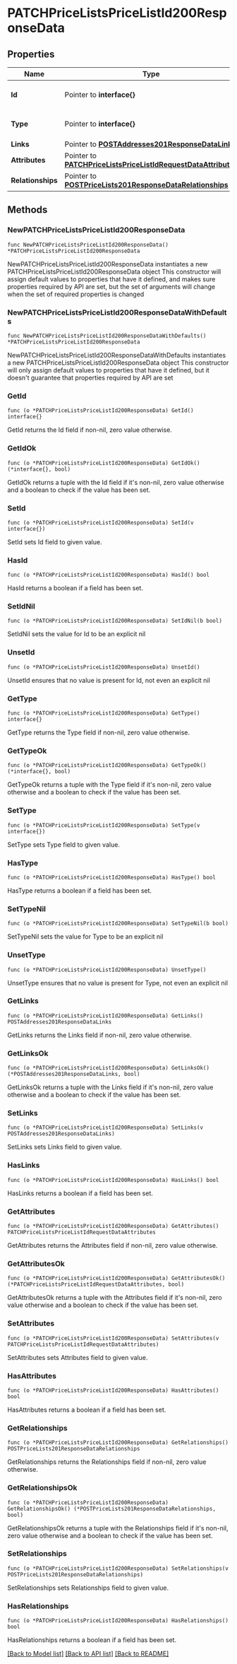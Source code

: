 # PATCHPriceListsPriceListId200ResponseData

## Properties

Name | Type | Description | Notes
------------ | ------------- | ------------- | -------------
**Id** | Pointer to **interface{}** | The resource&#39;s id | [optional] 
**Type** | Pointer to **interface{}** | The resource&#39;s type | [optional] 
**Links** | Pointer to [**POSTAddresses201ResponseDataLinks**](POSTAddresses201ResponseDataLinks.md) |  | [optional] 
**Attributes** | Pointer to [**PATCHPriceListsPriceListIdRequestDataAttributes**](PATCHPriceListsPriceListIdRequestDataAttributes.md) |  | [optional] 
**Relationships** | Pointer to [**POSTPriceLists201ResponseDataRelationships**](POSTPriceLists201ResponseDataRelationships.md) |  | [optional] 

## Methods

### NewPATCHPriceListsPriceListId200ResponseData

`func NewPATCHPriceListsPriceListId200ResponseData() *PATCHPriceListsPriceListId200ResponseData`

NewPATCHPriceListsPriceListId200ResponseData instantiates a new PATCHPriceListsPriceListId200ResponseData object
This constructor will assign default values to properties that have it defined,
and makes sure properties required by API are set, but the set of arguments
will change when the set of required properties is changed

### NewPATCHPriceListsPriceListId200ResponseDataWithDefaults

`func NewPATCHPriceListsPriceListId200ResponseDataWithDefaults() *PATCHPriceListsPriceListId200ResponseData`

NewPATCHPriceListsPriceListId200ResponseDataWithDefaults instantiates a new PATCHPriceListsPriceListId200ResponseData object
This constructor will only assign default values to properties that have it defined,
but it doesn't guarantee that properties required by API are set

### GetId

`func (o *PATCHPriceListsPriceListId200ResponseData) GetId() interface{}`

GetId returns the Id field if non-nil, zero value otherwise.

### GetIdOk

`func (o *PATCHPriceListsPriceListId200ResponseData) GetIdOk() (*interface{}, bool)`

GetIdOk returns a tuple with the Id field if it's non-nil, zero value otherwise
and a boolean to check if the value has been set.

### SetId

`func (o *PATCHPriceListsPriceListId200ResponseData) SetId(v interface{})`

SetId sets Id field to given value.

### HasId

`func (o *PATCHPriceListsPriceListId200ResponseData) HasId() bool`

HasId returns a boolean if a field has been set.

### SetIdNil

`func (o *PATCHPriceListsPriceListId200ResponseData) SetIdNil(b bool)`

 SetIdNil sets the value for Id to be an explicit nil

### UnsetId
`func (o *PATCHPriceListsPriceListId200ResponseData) UnsetId()`

UnsetId ensures that no value is present for Id, not even an explicit nil
### GetType

`func (o *PATCHPriceListsPriceListId200ResponseData) GetType() interface{}`

GetType returns the Type field if non-nil, zero value otherwise.

### GetTypeOk

`func (o *PATCHPriceListsPriceListId200ResponseData) GetTypeOk() (*interface{}, bool)`

GetTypeOk returns a tuple with the Type field if it's non-nil, zero value otherwise
and a boolean to check if the value has been set.

### SetType

`func (o *PATCHPriceListsPriceListId200ResponseData) SetType(v interface{})`

SetType sets Type field to given value.

### HasType

`func (o *PATCHPriceListsPriceListId200ResponseData) HasType() bool`

HasType returns a boolean if a field has been set.

### SetTypeNil

`func (o *PATCHPriceListsPriceListId200ResponseData) SetTypeNil(b bool)`

 SetTypeNil sets the value for Type to be an explicit nil

### UnsetType
`func (o *PATCHPriceListsPriceListId200ResponseData) UnsetType()`

UnsetType ensures that no value is present for Type, not even an explicit nil
### GetLinks

`func (o *PATCHPriceListsPriceListId200ResponseData) GetLinks() POSTAddresses201ResponseDataLinks`

GetLinks returns the Links field if non-nil, zero value otherwise.

### GetLinksOk

`func (o *PATCHPriceListsPriceListId200ResponseData) GetLinksOk() (*POSTAddresses201ResponseDataLinks, bool)`

GetLinksOk returns a tuple with the Links field if it's non-nil, zero value otherwise
and a boolean to check if the value has been set.

### SetLinks

`func (o *PATCHPriceListsPriceListId200ResponseData) SetLinks(v POSTAddresses201ResponseDataLinks)`

SetLinks sets Links field to given value.

### HasLinks

`func (o *PATCHPriceListsPriceListId200ResponseData) HasLinks() bool`

HasLinks returns a boolean if a field has been set.

### GetAttributes

`func (o *PATCHPriceListsPriceListId200ResponseData) GetAttributes() PATCHPriceListsPriceListIdRequestDataAttributes`

GetAttributes returns the Attributes field if non-nil, zero value otherwise.

### GetAttributesOk

`func (o *PATCHPriceListsPriceListId200ResponseData) GetAttributesOk() (*PATCHPriceListsPriceListIdRequestDataAttributes, bool)`

GetAttributesOk returns a tuple with the Attributes field if it's non-nil, zero value otherwise
and a boolean to check if the value has been set.

### SetAttributes

`func (o *PATCHPriceListsPriceListId200ResponseData) SetAttributes(v PATCHPriceListsPriceListIdRequestDataAttributes)`

SetAttributes sets Attributes field to given value.

### HasAttributes

`func (o *PATCHPriceListsPriceListId200ResponseData) HasAttributes() bool`

HasAttributes returns a boolean if a field has been set.

### GetRelationships

`func (o *PATCHPriceListsPriceListId200ResponseData) GetRelationships() POSTPriceLists201ResponseDataRelationships`

GetRelationships returns the Relationships field if non-nil, zero value otherwise.

### GetRelationshipsOk

`func (o *PATCHPriceListsPriceListId200ResponseData) GetRelationshipsOk() (*POSTPriceLists201ResponseDataRelationships, bool)`

GetRelationshipsOk returns a tuple with the Relationships field if it's non-nil, zero value otherwise
and a boolean to check if the value has been set.

### SetRelationships

`func (o *PATCHPriceListsPriceListId200ResponseData) SetRelationships(v POSTPriceLists201ResponseDataRelationships)`

SetRelationships sets Relationships field to given value.

### HasRelationships

`func (o *PATCHPriceListsPriceListId200ResponseData) HasRelationships() bool`

HasRelationships returns a boolean if a field has been set.


[[Back to Model list]](../README.md#documentation-for-models) [[Back to API list]](../README.md#documentation-for-api-endpoints) [[Back to README]](../README.md)


